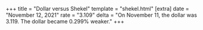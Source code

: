 +++
title = "Dollar versus Shekel"
template = "shekel.html"
[extra]
date = "November 12, 2021"
rate = "3.109"
delta = "On November 11, the dollar was 3.119. The dollar became 0.299% weaker."
+++
